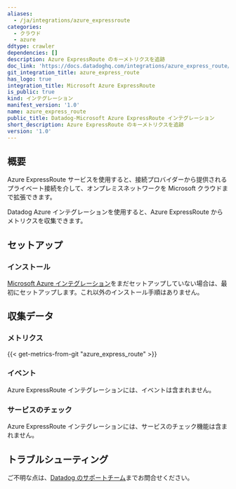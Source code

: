 ```yaml
---
aliases:
  - /ja/integrations/azure_expressroute
categories:
  - クラウド
  - azure
ddtype: crawler
dependencies: []
description: Azure ExpressRoute のキーメトリクスを追跡
doc_link: 'https://docs.datadoghq.com/integrations/azure_express_route/'
git_integration_title: azure_express_route
has_logo: true
integration_title: Microsoft Azure ExpressRoute
is_public: true
kind: インテグレーション
manifest_version: '1.0'
name: azure_express_route
public_title: Datadog-Microsoft Azure ExpressRoute インテグレーション
short_description: Azure ExpressRoute のキーメトリクスを追跡
version: '1.0'
---
```

## 概要

Azure ExpressRoute サービスを使用すると、接続プロバイダーから提供されるプライベート接続を介して、オンプレミスネットワークを Microsoft クラウドまで拡張できます。

Datadog Azure インテグレーションを使用すると、Azure ExpressRoute からメトリクスを収集できます。

## セットアップ

### インストール

[Microsoft Azure インテグレーション][1]をまだセットアップしていない場合は、最初にセットアップします。これ以外のインストール手順はありません。

## 収集データ

### メトリクス
{{< get-metrics-from-git "azure_express_route" >}}


### イベント

Azure ExpressRoute インテグレーションには、イベントは含まれません。

### サービスのチェック

Azure ExpressRoute インテグレーションには、サービスのチェック機能は含まれません。

## トラブルシューティング

ご不明な点は、[Datadog のサポートチーム][3]までお問合せください。

[1]: https://docs.datadoghq.com/ja/integrations/azure/
[2]: https://github.com/DataDog/dogweb/blob/prod/integration/azure_express_route/azure_express_route_metadata.csv
[3]: https://docs.datadoghq.com/ja/help/